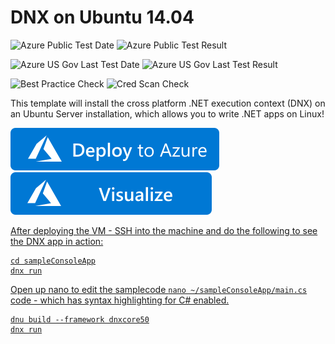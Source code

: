 # DNX on Ubuntu 14.04

![Azure Public Test Date](https://azurequickstartsservice.blob.core.windows.net/badges/dnx-on-ubuntu/PublicLastTestDate.svg)
![Azure Public Test Result](https://azurequickstartsservice.blob.core.windows.net/badges/dnx-on-ubuntu/PublicDeployment.svg)

![Azure US Gov Last Test Date](https://azurequickstartsservice.blob.core.windows.net/badges/dnx-on-ubuntu/FairfaxLastTestDate.svg)
![Azure US Gov Last Test Result](https://azurequickstartsservice.blob.core.windows.net/badges/dnx-on-ubuntu/FairfaxDeployment.svg)

![Best Practice Check](https://azurequickstartsservice.blob.core.windows.net/badges/dnx-on-ubuntu/BestPracticeResult.svg)
![Cred Scan Check](https://azurequickstartsservice.blob.core.windows.net/badges/dnx-on-ubuntu/CredScanResult.svg)

This template will install the cross platform .NET execution context (DNX) on an Ubuntu Server installation, which allows you to write .NET apps on Linux!

[![Deploy To Azure](https://raw.githubusercontent.com/Azure/azure-quickstart-templates/master/1-CONTRIBUTION-GUIDE/images/deploytoazure.svg?sanitize=true)](https://portal.azure.com/#create/Microsoft.Template/uri/https%3A%2F%2Fraw.githubusercontent.com%2FAzure%2Fazure-quickstart-templates%2Fmaster%2Fdnx-on-ubuntu%2Fazuredeploy.json)  [![Visualize](https://raw.githubusercontent.com/Azure/azure-quickstart-templates/master/1-CONTRIBUTION-GUIDE/images/visualizebutton.svg?sanitize=true)](http://armviz.io/#/?load=https%3A%2F%2Fraw.githubusercontent.com%2FAzure%2Fazure-quickstart-templates%2Fmaster%2Fdnx-on-ubuntu%2Fazuredeploy.json)
	

<a href="http://armviz.io/#/?load=https%3A%2F%2Fraw.githubusercontent.com%2Azure%2azure-quickstart-templates%2master%2dnx-on-ubuntu%2azuredeploy.json" target="_blank">

After deploying the VM - SSH into the machine and do the following to see the DNX app in action:

```
cd sampleConsoleApp
dnx run
```

Open up nano to edit the samplecode `nano ~/sampleConsoleApp/main.cs` code - which has syntax highlighting for C# enabled.

```
dnu build --framework dnxcore50
dnx run
```



